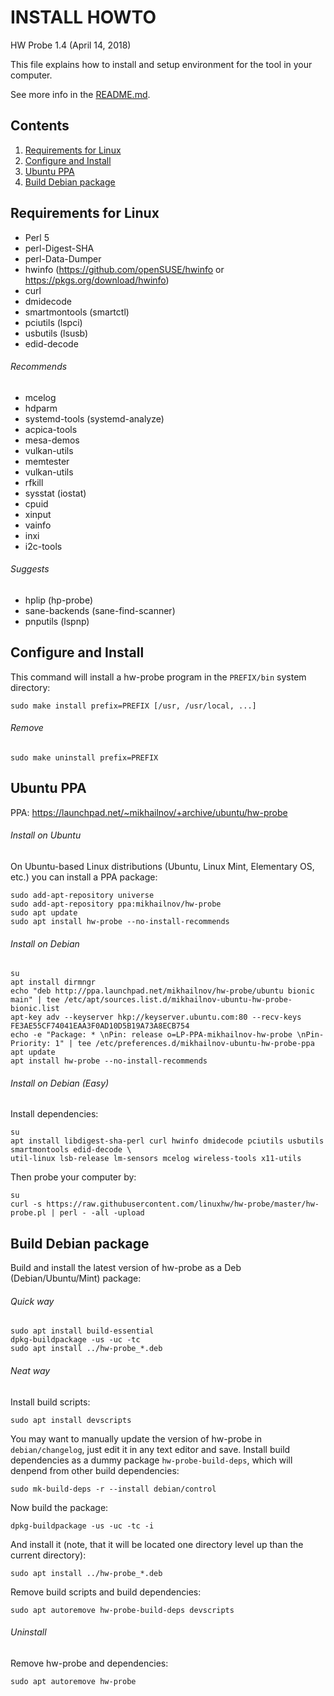 INSTALL HOWTO
=============

HW Probe 1.4 (April 14, 2018)

This file explains how to install and setup environment for the tool in your computer.

See more info in the [README.md](https://github.com/linuxhw/hw-probe/blob/master/README.md).

Contents
--------

1. [ Requirements for Linux ](#requirements-for-linux)
2. [ Configure and Install  ](#configure-and-install)
3. [ Ubuntu PPA             ](#ubuntu-ppa)
4. [ Build Debian package   ](#build-debian-package)


Requirements for Linux
----------------------

* Perl 5
* perl-Digest-SHA
* perl-Data-Dumper
* hwinfo (https://github.com/openSUSE/hwinfo or https://pkgs.org/download/hwinfo)
* curl
* dmidecode
* smartmontools (smartctl)
* pciutils (lspci)
* usbutils (lsusb)
* edid-decode

###### Recommends

* mcelog
* hdparm
* systemd-tools (systemd-analyze)
* acpica-tools
* mesa-demos
* vulkan-utils
* memtester
* vulkan-utils
* rfkill
* sysstat (iostat)
* cpuid
* xinput
* vainfo
* inxi
* i2c-tools

###### Suggests

* hplip (hp-probe)
* sane-backends (sane-find-scanner)
* pnputils (lspnp)


Configure and Install
---------------------

This command will install a hw-probe program in the `PREFIX/bin` system directory:

    sudo make install prefix=PREFIX [/usr, /usr/local, ...]

###### Remove

    sudo make uninstall prefix=PREFIX


Ubuntu PPA
----------

PPA: https://launchpad.net/~mikhailnov/+archive/ubuntu/hw-probe

###### Install on Ubuntu

On Ubuntu-based Linux distributions (Ubuntu, Linux Mint, Elementary OS, etc.) you can install a PPA package:

    sudo add-apt-repository universe
    sudo add-apt-repository ppa:mikhailnov/hw-probe
    sudo apt update
    sudo apt install hw-probe --no-install-recommends

###### Install on Debian

    su
    apt install dirmngr
    echo "deb http://ppa.launchpad.net/mikhailnov/hw-probe/ubuntu bionic main" | tee /etc/apt/sources.list.d/mikhailnov-ubuntu-hw-probe-bionic.list
    apt-key adv --keyserver hkp://keyserver.ubuntu.com:80 --recv-keys FE3AE55CF74041EAA3F0AD10D5B19A73A8ECB754
    echo -e "Package: * \nPin: release o=LP-PPA-mikhailnov-hw-probe \nPin-Priority: 1" | tee /etc/preferences.d/mikhailnov-ubuntu-hw-probe-ppa
    apt update
    apt install hw-probe --no-install-recommends

###### Install on Debian (Easy)

Install dependencies:

    su
    apt install libdigest-sha-perl curl hwinfo dmidecode pciutils usbutils smartmontools edid-decode \
    util-linux lsb-release lm-sensors mcelog wireless-tools x11-utils

Then probe your computer by:

    su
    curl -s https://raw.githubusercontent.com/linuxhw/hw-probe/master/hw-probe.pl | perl - -all -upload


Build Debian package
--------------------

Build and install the latest version of hw-probe as a Deb (Debian/Ubuntu/Mint) package:

###### Quick way

    sudo apt install build-essential
    dpkg-buildpackage -us -uc -tc
    sudo apt install ../hw-probe_*.deb

###### Neat way

Install build scripts:

    sudo apt install devscripts
     
You may want to manually update the version of hw-probe in `debian/changelog`, just edit it in any text editor and save. Install build dependencies as a dummy package `hw-probe-build-deps`, which will denpend from other build dependencies:

    sudo mk-build-deps -r --install debian/control
     
Now build the package:

    dpkg-buildpackage -us -uc -tc -i
     
And install it (note, that it will be located one directory level up than the current directory):

    sudo apt install ../hw-probe_*.deb
     
Remove build scripts and build dependencies:

    sudo apt autoremove hw-probe-build-deps devscripts

###### Uninstall

Remove hw-probe and dependencies:

    sudo apt autoremove hw-probe

